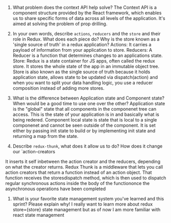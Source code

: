 1. What problem does the context API help solve?
The Context API is a component structure provided by the React framework, which enables us to share specific forms of data across all levels of the application. It's aimed at solving the problem of prop drilling.

1. In your own words, describe `actions`, `reducers` and the `store` and their role in Redux. What does each piece do? Why is the store known as a 'single source of truth' in a redux application?
Actions:  It carries a payload of information from your application to store.
Reducers: A Reducer is a function that determines changes to an applications state. 
Store: Redux is a state container for JS apps, often called the redux store. It stores the whole state of the app in an immutable object tree. 
Store is also known as the single source of truth because it holds application state, allows state to be updated via dispatch(action) and when you want to split your data handling logic, you use a reducer composition instead of adding more stores.

1. What is the difference between Application state and Component state? When would be a good time to use one over the other?
Application state is the "global" state that all components in the componenet tree can access.
This is the state of your application is in and basically what is being redered. 
Component local state is state that is local to a single componenet and cannot be seen outside of the component. It is set either by passing init state to build or by 
implementing init state and returning a map from the state. 

1. Describe `redux-thunk`, what does it allow us to do? How does it change our `action-creators

It inserts it self inbetween the action creator and the reducers, depending on what the creator returns.
Redux Thunk is a middleware that lets you call action creators that return a function instead of an action object.
 That function receives the storesdispatch method, which is then used to  dispatch regular synchronous actions
 inside the body of the functiononce the asynchronous operations have been completed


1. What is your favorite state management system you've learned and this sprint? Please explain why!
I really want to learn more about redux store={store} state management but as of now I am more familiar with react state management
